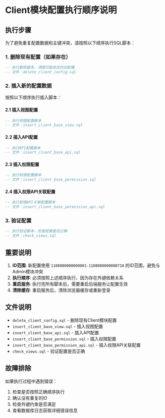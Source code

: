# Client模块配置执行顺序说明

## 执行步骤

为了避免重复配置数据和主键冲突，请按照以下顺序执行SQL脚本：

### 1. 删除现有配置（如果存在）
```sql
-- 执行删除脚本，清理可能存在的旧配置
-- 文件：delete_client_config.sql
```

### 2. 插入新的配置数据
按照以下顺序执行插入脚本：

#### 2.1 插入视图配置
```sql
-- 执行视图配置脚本
-- 文件：insert_client_base_view.sql
```

#### 2.2 插入API配置
```sql
-- 执行API配置脚本
-- 文件：insert_client_base_api.sql
```

#### 2.3 插入权限配置
```sql
-- 执行权限配置脚本
-- 文件：insert_client_base_permission.sql
```

#### 2.4 插入权限API关联配置
```sql
-- 执行权限API关联配置脚本
-- 文件：insert_client_base_permission_api.sql
```

### 3. 验证配置
```sql
-- 执行验证脚本，检查配置是否正确
-- 文件：check_views.sql
```

## 重要说明

1. **ID范围**: 新配置使用 `1100000000000001-1100000000000718` 的ID范围，避免与Admin模块冲突
2. **执行顺序**: 必须按照上述顺序执行，因为存在外键依赖关系
3. **重启服务**: 执行完所有脚本后，需要重启后端服务让配置生效
4. **清除缓存**: 重启服务后，清除浏览器缓存或重新登录

## 文件说明

- `delete_client_config.sql` - 删除现有Client模块配置
- `insert_client_base_view.sql` - 插入视图配置
- `insert_client_base_api.sql` - 插入API配置  
- `insert_client_base_permission.sql` - 插入权限配置
- `insert_client_base_permission_api.sql` - 插入权限API关联配置
- `check_views.sql` - 验证配置是否正确

## 故障排除

如果执行过程中遇到错误：
1. 检查是否按照正确顺序执行
2. 确认没有重复的ID
3. 检查外键约束是否满足
4. 查看数据库日志获取详细错误信息
